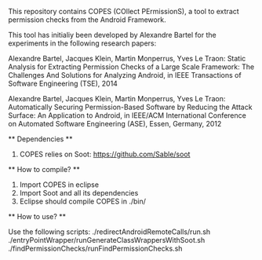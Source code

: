 This repository contains COPES (COllect PErmissionS), a tool to extract
permission checks from the Android Framework.

This tool has initialiy been developed by Alexandre Bartel for the experiments
in the following research papers:

 Alexandre Bartel, Jacques Klein, Martin Monperrus, Yves Le Traon: Static
 Analysis for Extracting Permission Checks of a Large Scale Framework: The
 Challenges And Solutions for Analyzing Android, in IEEE Transactions of
 Software Engineering (TSE), 2014

 Alexandre Bartel, Jacques Klein, Martin Monperrus, Yves Le Traon:
 Automatically Securing Permission-Based Software by Reducing the Attack
 Surface: An Application to Android, in IEEE/ACM International Conference on
 Automated Software Engineering (ASE), Essen, Germany, 2012 

** Dependencies **

1) COPES relies on Soot:  https://github.com/Sable/soot

** How to compile? **

1) Import COPES in eclipse
2) Import Soot and all its dependencies
3) Eclipse should compile COPES in ./bin/

** How to use? **

Use the following scripts:
./redirectAndroidRemoteCalls/run.sh
./entryPointWrapper/runGenerateClassWrappersWithSoot.sh
./findPermissionChecks/runFindPermissionChecks.sh
